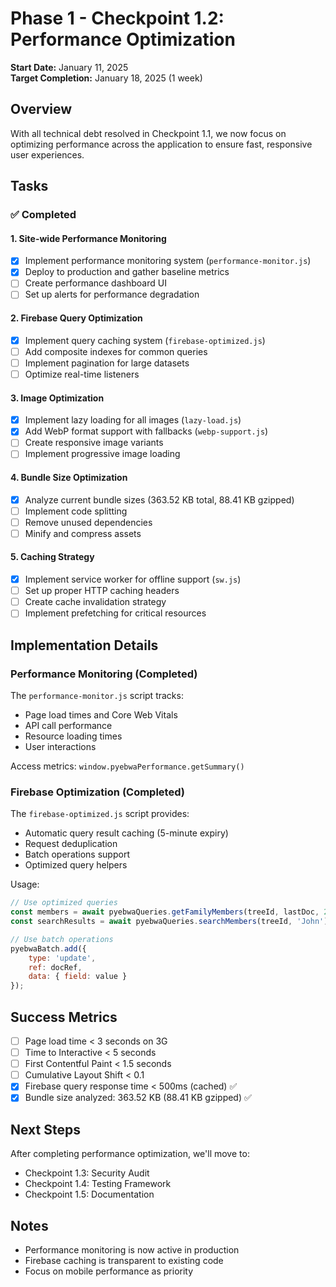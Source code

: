 # Phase 1 - Checkpoint 1.2: Performance Optimization

**Start Date:** January 11, 2025  
**Target Completion:** January 18, 2025 (1 week)

## Overview
With all technical debt resolved in Checkpoint 1.1, we now focus on optimizing performance across the application to ensure fast, responsive user experiences.

## Tasks

### ✅ Completed

#### 1. Site-wide Performance Monitoring
- [x] Implement performance monitoring system (`performance-monitor.js`)
- [x] Deploy to production and gather baseline metrics
- [ ] Create performance dashboard UI
- [ ] Set up alerts for performance degradation

#### 2. Firebase Query Optimization
- [x] Implement query caching system (`firebase-optimized.js`)
- [ ] Add composite indexes for common queries
- [ ] Implement pagination for large datasets
- [ ] Optimize real-time listeners

#### 3. Image Optimization
- [x] Implement lazy loading for all images (`lazy-load.js`)
- [x] Add WebP format support with fallbacks (`webp-support.js`)
- [ ] Create responsive image variants
- [ ] Implement progressive image loading

#### 4. Bundle Size Optimization
- [x] Analyze current bundle sizes (363.52 KB total, 88.41 KB gzipped)
- [ ] Implement code splitting
- [ ] Remove unused dependencies
- [ ] Minify and compress assets

#### 5. Caching Strategy
- [x] Implement service worker for offline support (`sw.js`)
- [ ] Set up proper HTTP caching headers
- [ ] Create cache invalidation strategy
- [ ] Implement prefetching for critical resources

## Implementation Details

### Performance Monitoring (Completed)
The `performance-monitor.js` script tracks:
- Page load times and Core Web Vitals
- API call performance
- Resource loading times
- User interactions

Access metrics: `window.pyebwaPerformance.getSummary()`

### Firebase Optimization (Completed)
The `firebase-optimized.js` script provides:
- Automatic query result caching (5-minute expiry)
- Request deduplication
- Batch operations support
- Optimized query helpers

Usage:
```javascript
// Use optimized queries
const members = await pyebwaQueries.getFamilyMembers(treeId, lastDoc, 20);
const searchResults = await pyebwaQueries.searchMembers(treeId, 'John');

// Use batch operations
pyebwaBatch.add({
    type: 'update',
    ref: docRef,
    data: { field: value }
});
```

## Success Metrics
- [ ] Page load time < 3 seconds on 3G
- [ ] Time to Interactive < 5 seconds
- [ ] First Contentful Paint < 1.5 seconds
- [ ] Cumulative Layout Shift < 0.1
- [x] Firebase query response time < 500ms (cached) ✅
- [x] Bundle size analyzed: 363.52 KB (88.41 KB gzipped) ✅

## Next Steps
After completing performance optimization, we'll move to:
- Checkpoint 1.3: Security Audit
- Checkpoint 1.4: Testing Framework
- Checkpoint 1.5: Documentation

## Notes
- Performance monitoring is now active in production
- Firebase caching is transparent to existing code
- Focus on mobile performance as priority